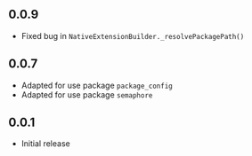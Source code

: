 ## 0.0.9

- Fixed bug in `NativeExtensionBuilder._resolvePackagePath()`

## 0.0.7

- Adapted for use package `package_config`
- Adapted for use package `semaphore`

## 0.0.1

- Initial release

